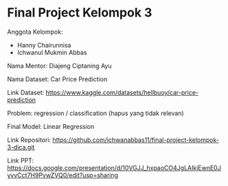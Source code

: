 # Final Project Kelompok 3
Anggota Kelompok:
- Hanny Chairunnisa 
- Ichwanul Mukmin Abbas

Nama Mentor: Diajeng Ciptaning Ayu

Nama Dataset: Car Price Prediction

Link Dataset: https://www.kaggle.com/datasets/hellbuoy/car-price-prediction 

Problem: regression / classification (hapus yang tidak relevan)

Final Model: Linear Regression

Link Repositori: https://github.com/ichwanabbas11/final-project-kelompok-3-dica.git

Link PPT: https://docs.google.com/presentation/d/10VGJJ_hxpaoCO4JgLAIkjEwnE0JyvvCct7H9PvwZVQ0/edit?usp=sharing
